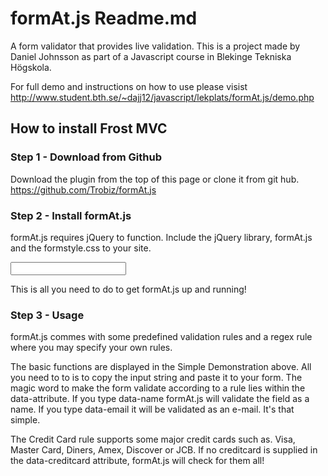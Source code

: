 formAt.js Readme.md 
====================
A form validator that provides live validation. 
This is a project made by Daniel Johnsson as part of a Javascript course in Blekinge Tekniska Högskola. 

For full demo and instructions on how to use please visist 
http://www.student.bth.se/~dajj12/javascript/lekplats/formAt.js/demo.php 


How to install Frost MVC
---------------------
### Step 1 - Download from Github

Download the plugin from the top of this page or clone it from git hub.
https://github.com/Trobiz/formAt.js

### Step 2 - Install formAt.js

formAt.js requires jQuery to function. Include the jQuery library, formAt.js and the formstyle.css to your site. 

<head>
<link rel="stylesheet" type="text/css" href="formstyle.css">
</head>

<body>
<form id="formAt">
<input data-number>
</form> 

<script src="jquery-1.9.1.js"></script>
<script src="formAt.js"></script>
<script>
$('#formAt').format('validateForm');
</script>
</body>

This is all you need to do to get formAt.js up and running!

### Step 3 - Usage

formAt.js commes with some predefined validation rules and a regex rule where you may specify your own rules.

The basic functions are displayed in the Simple Demonstration above. All you need to to is to copy the input string and paste it to your form. The magic word to make the form validate according to a rule lies within the data-attribute. If you type data-name formAt.js will validate the field as a name. If you type data-email it will be validated as an e-mail. It's that simple.

The Credit Card rule supports some major credit cards such as. Visa, Master Card, Diners, Amex, Discover or JCB. If no creditcard is supplied in the data-creditcard attribute, formAt.js will check for them all!

